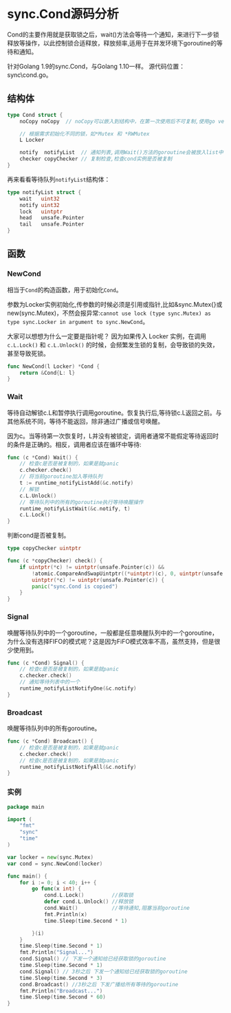 # sync.Cond源码分析

Cond的主要作用就是获取锁之后，wait()方法会等待一个通知，来进行下一步锁释放等操作，以此控制锁合适释放，释放频率,适用于在并发环境下goroutine的等待和通知。

针对Golang 1.9的sync.Cond，与Golang 1.10一样。 源代码位置：sync\cond.go。

## 结构体
```go
type Cond struct {
	noCopy noCopy  // noCopy可以嵌入到结构中，在第一次使用后不可复制,使用go vet作为检测使用

	// 根据需求初始化不同的锁，如*Mutex 和 *RWMutex
	L Locker

	notify  notifyList  // 通知列表,调用Wait()方法的goroutine会被放入list中,每次唤醒,从这里取出
	checker copyChecker // 复制检查,检查cond实例是否被复制
}
```
再来看看等待队列`notifyList`结构体： 
```go  
type notifyList struct {
	wait   uint32
	notify uint32
	lock   uintptr
	head   unsafe.Pointer
	tail   unsafe.Pointer
}

```

## 函数
### NewCond
相当于`Cond`的构造函数，用于初始化`Cond`。

参数为Locker实例初始化,传参数的时候必须是引用或指针,比如&sync.Mutex{}或new(sync.Mutex)，不然会报异常:`cannot use lock (type sync.Mutex) as type sync.Locker in argument to sync.NewCond`。  

大家可以想想为什么一定要是指针呢？ 因为如果传入 Locker 实例，在调用 `c.L.Lock()` 和 `c.L.Unlock()` 的时候，会频繁发生锁的复制，会导致锁的失效，甚至导致死锁。

```go  
func NewCond(l Locker) *Cond {
	return &Cond{L: l}
}
```

### Wait
等待自动解锁c.L和暂停执行调用goroutine。恢复执行后,等待锁c.L返回之前。与其他系统不同，等待不能返回，除非通过广播或信号唤醒。


因为c。当等待第一次恢复时，L并没有被锁定，调用者通常不能假定等待返回时的条件是正确的。相反，调用者应该在循环中等待:

```go  
func (c *Cond) Wait() {
    // 检查c是否是被复制的，如果是就panic
	c.checker.check()
	// 将当前goroutine加入等待队列
	t := runtime_notifyListAdd(&c.notify)
	// 解锁
	c.L.Unlock()
	// 等待队列中的所有的goroutine执行等待唤醒操作
	runtime_notifyListWait(&c.notify, t)
	c.L.Lock()
}
```
判断cond是否被复制。
```go  
type copyChecker uintptr

func (c *copyChecker) check() {
	if uintptr(*c) != uintptr(unsafe.Pointer(c)) &&
		!atomic.CompareAndSwapUintptr((*uintptr)(c), 0, uintptr(unsafe.Pointer(c))) &&
		uintptr(*c) != uintptr(unsafe.Pointer(c)) {
		panic("sync.Cond is copied")
	}
}

```

### Signal
唤醒等待队列中的一个goroutine，一般都是任意唤醒队列中的一个goroutine，为什么没有选择FIFO的模式呢？这是因为FiFO模式效率不高，虽然支持，但是很少使用到。
```go  
func (c *Cond) Signal() {
    // 检查c是否是被复制的，如果是就panic
	c.checker.check()
	// 通知等待列表中的一个 
	runtime_notifyListNotifyOne(&c.notify)
}
```

### Broadcast
唤醒等待队列中的所有goroutine。
```go  
func (c *Cond) Broadcast() {
    // 检查c是否是被复制的，如果是就panic
	c.checker.check()
	// 检查c是否是被复制的，如果是就panic
	runtime_notifyListNotifyAll(&c.notify)
}
```

### 实例
```go  
package main

import (
	"fmt"
	"sync"
	"time"
)

var locker = new(sync.Mutex)
var cond = sync.NewCond(locker)

func main() {
	for i := 0; i < 40; i++ {
		go func(x int) {
			cond.L.Lock()         //获取锁
			defer cond.L.Unlock() //释放锁
			cond.Wait()           //等待通知,阻塞当前goroutine
			fmt.Println(x)
			time.Sleep(time.Second * 1)

		}(i)
	}
	time.Sleep(time.Second * 1)
	fmt.Println("Signal...")
	cond.Signal() // 下发一个通知给已经获取锁的goroutine
	time.Sleep(time.Second * 1)
	cond.Signal() // 3秒之后 下发一个通知给已经获取锁的goroutine
	time.Sleep(time.Second * 3)
	cond.Broadcast() //3秒之后 下发广播给所有等待的goroutine
	fmt.Println("Broadcast...")
	time.Sleep(time.Second * 60)
}


```

